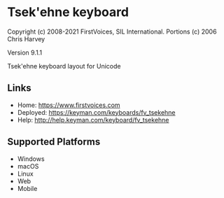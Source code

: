 Tsek'ehne keyboard
======================

Copyright (c) 2008-2021 FirstVoices, SIL International. Portions (c) 2006 Chris Harvey

Version 9.1.1

Tsek'ehne keyboard layout for Unicode

Links
-----

 * Home:     <https://www.firstvoices.com>
 * Deployed: <https://keyman.com/keyboards/fv_tsekehne>
 * Help:     <http://help.keyman.com/keyboard/fv_tsekehne>
 
Supported Platforms
-------------------

 * Windows
 * macOS
 * Linux
 * Web
 * Mobile
